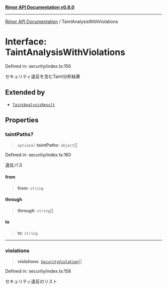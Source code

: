 [**Rimor API Documentation v0.8.0**](../README.md)

***

[Rimor API Documentation](../globals.md) / TaintAnalysisWithViolations

# Interface: TaintAnalysisWithViolations

Defined in: security/index.ts:156

セキュリティ違反を含むTaint分析結果

## Extended by

- [`TaintAnalysisResult`](TaintAnalysisResult.md)

## Properties

### taintPaths?

> `optional` **taintPaths**: `object`[]

Defined in: security/index.ts:160

違反パス

#### from

> **from**: `string`

#### through

> **through**: `string`[]

#### to

> **to**: `string`

***

### violations

> **violations**: [`SecurityViolation`](SecurityViolation.md)[]

Defined in: security/index.ts:158

セキュリティ違反のリスト
